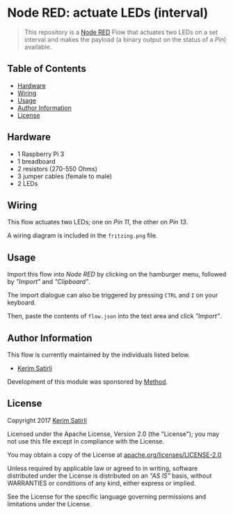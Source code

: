 # Node RED: actuate LEDs (interval)

> This repository is a [Node RED](https://nodered.org/) Flow that actuates two LEDs on a set interval and makes the payload (a binary output on the status of a _Pin_) available.

## Table of Contents

- [Hardware](#hardware)
- [Wiring](#wiring)
- [Usage](#usage)
- [Author Information](#author-information)
- [License](#license)

## Hardware

* 1 Raspberry Pi 3
* 1 breadboard
* 2 resistors (270-550 Ohms)
* 3 jumper cables (female to male)
* 2 LEDs

## Wiring

This flow actuates two LEDs; one on _Pin 11_, the other on _Pin 13_.

A wiring diagram is included in the `fritzing.png` file.

## Usage

Import this flow into _Node RED_ by clicking on the hamburger menu, followed by _"Import"_ and _"Clipboard"_.

The import dialogue can also be triggered by pressing `CTRL` and `I` on your keyboard.

Then, paste the contents of `flow.json` into the text area and click _"Import"_.

## Author Information

This flow is currently maintained by the individuals listed below.

- [Kerim Satirli](https://github.com/ksatirli)

Development of this module was sponsored by [Method](https://github.com/withmethod).

## License

Copyright 2017 [Kerim Satirli](https://github.com/ksatirli)

Licensed under the Apache License, Version 2.0 (the "License"); you may not use this file except in compliance with the License.

You may obtain a copy of the License at [apache.org/licenses/LICENSE-2.0](http://www.apache.org/licenses/LICENSE-2.0)

Unless required by applicable law or agreed to in writing, software distributed under the License is distributed on an _"AS IS"_ basis, without WARRANTIES or conditions of any kind, either express or implied.

See the License for the specific language governing permissions and limitations under the License.
